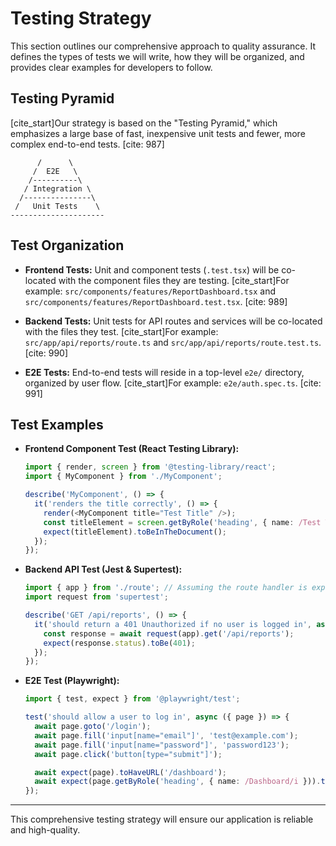 # Testing Strategy

This section outlines our comprehensive approach to quality assurance. It defines the types of tests we will write, how they will be organized, and provides clear examples for developers to follow.

## Testing Pyramid

[cite_start]Our strategy is based on the "Testing Pyramid," which emphasizes a large base of fast, inexpensive unit tests and fewer, more complex end-to-end tests. [cite: 987]

```plaintext
      /      \
     /  E2E   \
    /----------\
   / Integration \
  /---------------\
 /   Unit Tests    \
---------------------
```

## Test Organization

  * **Frontend Tests:**
    Unit and component tests (`.test.tsx`) will be co-located with the component files they are testing. [cite_start]For example: `src/components/features/ReportDashboard.tsx` and `src/components/features/ReportDashboard.test.tsx`. [cite: 989]

  * **Backend Tests:**
    Unit tests for API routes and services will be co-located with the files they test. [cite_start]For example: `src/app/api/reports/route.ts` and `src/app/api/reports/route.test.ts`. [cite: 990]

  * **E2E Tests:**
    End-to-end tests will reside in a top-level `e2e/` directory, organized by user flow. [cite_start]For example: `e2e/auth.spec.ts`. [cite: 991]

## Test Examples

  * **Frontend Component Test (React Testing Library):**

    ```typescript
    import { render, screen } from '@testing-library/react';
    import { MyComponent } from './MyComponent';

    describe('MyComponent', () => {
      it('renders the title correctly', () => {
        render(<MyComponent title="Test Title" />);
        const titleElement = screen.getByRole('heading', { name: /Test Title/i });
        expect(titleElement).toBeInTheDocument();
      });
    });
    ```

  * **Backend API Test (Jest & Supertest):**

    ```typescript
    import { app } from './route'; // Assuming the route handler is exported
    import request from 'supertest';

    describe('GET /api/reports', () => {
      it('should return a 401 Unauthorized if no user is logged in', async () => {
        const response = await request(app).get('/api/reports');
        expect(response.status).toBe(401);
      });
    });
    ```

  * **E2E Test (Playwright):**

    ```typescript
    import { test, expect } from '@playwright/test';

    test('should allow a user to log in', async ({ page }) => {
      await page.goto('/login');
      await page.fill('input[name="email"]', 'test@example.com');
      await page.fill('input[name="password"]', 'password123');
      await page.click('button[type="submit"]');

      await expect(page).toHaveURL('/dashboard');
      await expect(page.getByRole('heading', { name: /Dashboard/i })).toBeVisible();
    });
    ```

-----

This comprehensive testing strategy will ensure our application is reliable and high-quality.
